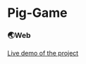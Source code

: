 # Pig-Game

 <h3>🌏Web</h3>
 <a href="https://pig-game-daniel231.netlify.app">Live demo of the project</a>
